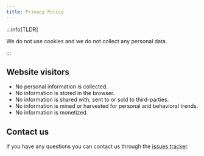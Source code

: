 ```yaml
---
title: Privacy Policy
---
```


:::info[TLDR]

We do not use cookies and we do not collect any personal data.

:::

## Website visitors
- No personal information is collected.
- No information is stored in the browser.
- No information is shared with, sent to or sold to third-parties.
- No information is mined or harvested for personal and behavioral trends.
- No information is monetized.

## Contact us

If you have any questions you can contact us through the [issues tracker](https://github.com/tlspuffin/tlspuffin/issues).
